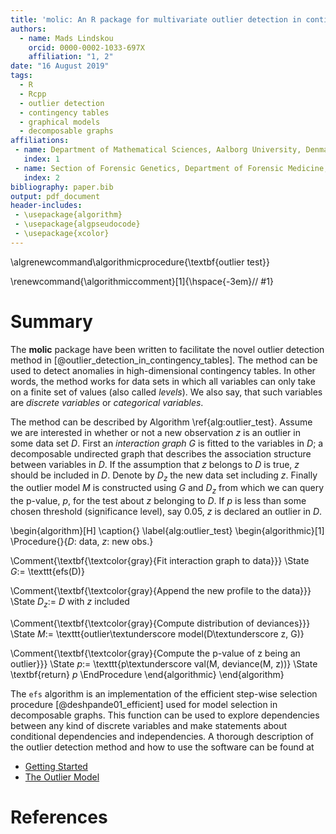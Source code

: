 ```yaml
---
title: 'molic: An R package for multivariate outlier detection in contingency tables'
authors:
  - name: Mads Lindskou
    orcid: 0000-0002-1033-697X
    affiliation: "1, 2"
date: "16 August 2019"
tags:
  - R
  - Rcpp
  - outlier detection
  - contingency tables
  - graphical models
  - decomposable graphs
affiliations:
 - name: Department of Mathematical Sciences, Aalborg University, Denmark
   index: 1
 - name: Section of Forensic Genetics, Department of Forensic Medicine, Faculty of Health and Medical Sciences, University of Copenhagen, Denmark
   index: 2
bibliography: paper.bib
output: pdf_document
header-includes:
 - \usepackage{algorithm}
 - \usepackage{algpseudocode}
 - \usepackage{xcolor}
---
```


\algrenewcommand\algorithmicprocedure{\textbf{outlier test}}

\renewcommand{\algorithmiccomment}[1]{\hspace{-3em}// #1}

<!-- pandoc --filter pandoc-citeproc --bibliography=paper.bib --variable papersize=a4paper -s paper.md -o paper.pdf & evince paper.pdf -->

# Summary

The **molic** package have been written to facilitate the novel outlier detection method in [@outlier_detection_in_contingency_tables]. The method can be used to detect anomalies in high-dimensional contingency tables. In other words, the method works for data sets in which all variables can only take on a finite set of values (also called _levels_). We also say, that such variables are _discrete variables_ or _categorical variables_. 

The method can be described by Algorithm \ref{alg:outlier_test}. Assume we are interested in whether or not a new observation $z$ is an outlier in some data set $D$. First an _interaction graph_ $G$ is fitted to the variables in $D$; a decomposable undirected graph that describes the association structure between variables in $D$. If the assumption that $z$ belongs to $D$ is true, $z$ should be included in $D$. Denote by $D_z$ the new data set including $z$. Finally the outlier model $M$ is constructed using $G$ and $D_z$ from which we can query the p-value, $p$, for the test about $z$ belonging to $D$. If $p$ is less than some chosen threshold (significance level), say $0.05$, $z$ is declared an outlier in $D$.


\begin{algorithm}[H]
\caption{}
\label{alg:outlier_test}
\begin{algorithmic}[1]
  \Procedure{}{$D$: data, $z:$ new obs.}
  
  \Comment{\textbf{\textcolor{gray}{Fit interaction graph to data}}}
  \State $G:=$ \texttt{efs(D)}
  
  \Comment{\textbf{\textcolor{gray}{Append the new profile to the data}}}
  \State $D_z :=$ $D$ with $z$ included

  \Comment{\textbf{\textcolor{gray}{Compute distribution of deviances}}}
  \State $M:=$ \texttt{outlier\textunderscore model(D\textunderscore z, G)}

  \Comment{\textbf{\textcolor{gray}{Compute the p-value of z being an outlier}}}
  \State $p:=$ \texttt{p\textunderscore val(M, deviance(M, z))}
  \State \textbf{return} $p$
  \EndProcedure
\end{algorithmic}
\end{algorithm}

The `efs` algorithm is an implementation of the efficient step-wise selection procedure [@deshpande01_efficient] used for model selection in decomposable graphs. This function can be used to explore dependencies between any kind of discrete variables and make statements about conditional dependencies and independencies. A thorough description of the outlier detection method and how to use the software can be found at 

 - [Getting Started](https://mlindsk.github.io/molic/)
 - [The Outlier Model](https://mlindsk.github.io/molic/articles/outlier_model.html)


# References
